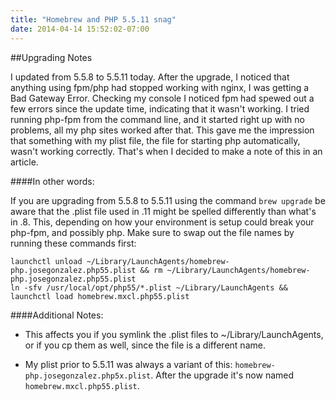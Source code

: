 ```yaml
---
title: "Homebrew and PHP 5.5.11 snag"
date: 2014-04-14 15:52:02-07:00
---
```

##Upgrading Notes

I updated from 5.5.8 to 5.5.11 today. After the upgrade, I noticed that anything using fpm/php had stopped working with nginx, I was getting a Bad Gateway Error. Checking my console I noticed fpm had spewed out a few errors since the update time, indicating that it wasn't working. I tried running php-fpm from the command line, and it started right up with no problems, all my php sites worked after that. This gave me the impression that something with my plist file, the file for starting php automatically, wasn't working correctly. That's when I decided to make a note of this in an article.

####In other words:

If you are upgrading from 5.5.8 to 5.5.11 using the command `brew upgrade` be aware that the .plist file used in .11 might be spelled differently than what's in .8. This, depending on how your environment is setup could break your php-fpm, and possibly php. Make sure to swap out the file names by running these commands first:

    launchctl unload ~/Library/LaunchAgents/homebrew-php.josegonzalez.php55.plist && rm ~/Library/LaunchAgents/homebrew-php.josegonzalez.php55.plist
    ln -sfv /usr/local/opt/php55/*.plist ~/Library/LaunchAgents && launchctl load homebrew.mxcl.php55.plist

####Additional Notes:

* This affects you if you symlink the .plist files to ~/Library/LaunchAgents, or if you cp them as well, since the file is a different name.

* My plist prior to 5.5.11 was always a variant of this: `homebrew-php.josegonzalez.php5x.plist`. After the upgrade it's now named `homebrew.mxcl.php55.plist`.
